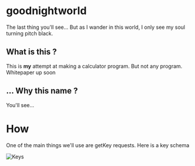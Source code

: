 # goodnightworld
The last thing you'll see... But as I wander in this world, I only see my soul turning pitch black.

## What is this ?

This is **my** attempt at making a calculator program. But not any program. Whitepaper up soon

## ... Why this name ?

You'll see...

# How

One of the main things we'll use are getKey requests. Here is a key schema

![Keys](http://tibasicdev.wdfiles.com/local--files/userinput/getkey.png)
